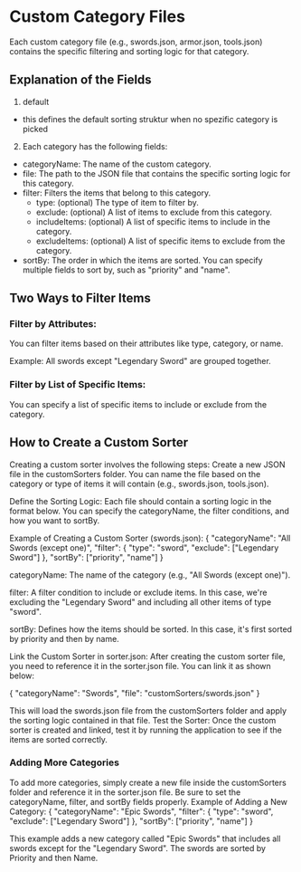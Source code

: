 # Custom Category Files
Each custom category file (e.g., swords.json, armor.json, tools.json) contains the specific filtering and sorting logic for that category.</br>

## Explanation of the Fields</br>
1. default</br>
  -  this defines the default sorting struktur when no spezific category is picked</br>

2. Each category has the following fields:</br>
- categoryName: The name of the custom category.</br>
- file: The path to the JSON file that contains the specific sorting logic for this category.</br>
- filter: Filters the items that belong to this category.</br>
    - type: (optional) The type of item to filter by.</br>
    - exclude: (optional) A list of items to exclude from this category.</br>
    - includeItems: (optional) A list of specific items to include in the category.</br>
    - excludeItems: (optional) A list of specific items to exclude from the category.</br>
- sortBy: The order in which the items are sorted. You can specify multiple fields to sort by, such as "priority" and "name".</br>

## Two Ways to Filter Items
### Filter by Attributes:
You can filter items based on their attributes like type, category, or name.

Example: All swords except "Legendary Sword" are grouped together.


### Filter by List of Specific Items:
You can specify a list of specific items to include or exclude from the category.


## How to Create a Custom Sorter
Creating a custom sorter involves the following steps:
Create a new JSON file in the customSorters folder. You can name the file based on the category or type of items it will contain (e.g., swords.json, tools.json).

Define the Sorting Logic:
Each file should contain a sorting logic in the format below. You can specify the categoryName, the filter conditions, and how you want to sortBy.

Example of Creating a Custom Sorter (swords.json):
{
  "categoryName": "All Swords (except one)",
  "filter": {
    "type": "sword",
    "exclude": ["Legendary Sword"]
  },
  "sortBy": ["priority", "name"]
}

categoryName: The name of the category (e.g., "All Swords (except one)").

filter: A filter condition to include or exclude items. In this case, we're excluding the "Legendary Sword" and including all other items of type "sword".

sortBy: Defines how the items should be sorted. In this case, it's first sorted by priority and then by name.

Link the Custom Sorter in sorter.json: After creating the custom sorter file, you need to reference it in the sorter.json file. You can link it as shown below:

{
  "categoryName": "Swords",
  "file": "customSorters/swords.json"
}

This will load the swords.json file from the customSorters folder and apply the sorting logic contained in that file.
Test the Sorter: Once the custom sorter is created and linked, test it by running the application to see if the items are sorted correctly.

### Adding More Categories
To add more categories, simply create a new file inside the customSorters folder and reference it in the sorter.json file. Be sure to set the categoryName, filter, and sortBy fields properly.
Example of Adding a New Category:
{
  "categoryName": "Epic Swords",
  "filter": {
    "type": "sword",
    "exclude": ["Legendary Sword"]
  },
  "sortBy": ["priority", "name"]
}

This example adds a new category called "Epic Swords" that includes all swords except for the "Legendary Sword". The swords are sorted by Priority and then Name.